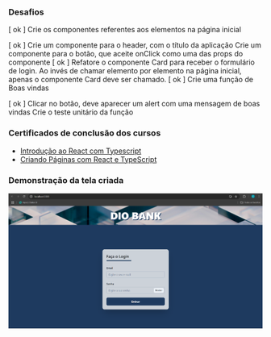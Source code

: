 ### Desafios
[ ok ] Crie os componentes referentes aos elementos na página inicial

[ ok ] Crie um componente para o header, com o título da aplicação
Crie um componente para o botão, que aceite onClick como uma das props do componente
[ ok ] Refatore o componente Card para receber o formulário de login. Ao invés de chamar elemento por elemento na página inicial, apenas o componente Card deve ser chamado.
[ ok ] Crie uma função de Boas vindas

[ ok ] Clicar no botão, deve aparecer um alert com uma mensagem de boas vindas
Crie o teste unitário da função



### Certificados de conclusão dos cursos

- [Introdução ao React com Typescript](https://www.dio.me/certificate/9Q0PIIEV/share)
- [Criando Páginas com React e TypeScript](https://www.dio.me/certificate/UKYSFMSK/share)


### Demonstração da tela criada

![Tela inicial](imgs/tela_login.png)
